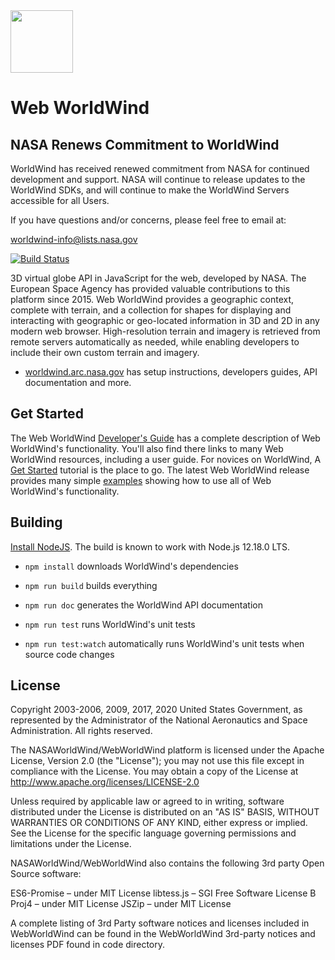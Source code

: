 <img src="https://worldwind.arc.nasa.gov/img/nasa-logo.svg" height="100"/>

# Web WorldWind

## NASA Renews Commitment to WorldWind
WorldWind has received renewed commitment from NASA for continued development and support.  NASA will continue to release updates
 to the WorldWind SDKs, and will continue to make the WorldWind Servers accessible for all Users.

If you have questions and/or concerns, please feel free to email at:

worldwind-info@lists.nasa.gov

[![Build Status](https://travis-ci.com/NASAWorldWind/WebWorldWind.svg?branch=develop)](https://travis-ci.com/NASAWorldWind/WebWorldWind)

3D virtual globe API in JavaScript for the web, developed by NASA. The European Space Agency has provided valuable
contributions to this platform since 2015. Web WorldWind provides a geographic context, complete with terrain, and a
collection for shapes for displaying and interacting with geographic or geo-located information in 3D and 2D in any
modern web browser. High-resolution terrain and imagery is retrieved from remote servers automatically as needed, while
enabling developers to include their own custom terrain and imagery.

- [worldwind.arc.nasa.gov](https://worldwind.arc.nasa.gov) has setup instructions, developers guides, API documentation and more.

## Get Started

The Web WorldWind [Developer's Guide](https://worldwind.arc.nasa.gov/web) has a complete description of Web WorldWind's
functionality. You'll also find there links to many Web WorldWind resources, including a user guide. For novices on WorldWind, 
A [Get Started](https://worldwind.arc.nasa.gov/web/get-started/) tutorial is the place to go. The latest Web WorldWind release 
provides many simple [examples](https://github.com/NASAWorldWind/WebWorldWind/tree/develop/examples) showing how to use all of
 Web WorldWind's functionality.

## Building

[Install NodeJS](https://nodejs.org). The build is known to work with Node.js 12.18.0 LTS.

- `npm install` downloads WorldWind's dependencies

- `npm run build` builds everything

- `npm run doc` generates the WorldWind API documentation

- `npm run test` runs WorldWind's unit tests

- `npm run test:watch` automatically runs WorldWind's unit tests when source code changes

## License

Copyright 2003-2006, 2009, 2017, 2020 United States Government, as represented
by the Administrator of the National Aeronautics and Space Administration.
All rights reserved.

The NASAWorldWind/WebWorldWind platform is licensed under the Apache License,
Version 2.0 (the "License"); you may not use this file except in compliance
with the License. You may obtain a copy of the License
at http://www.apache.org/licenses/LICENSE-2.0

Unless required by applicable law or agreed to in writing, software distributed
under the License is distributed on an "AS IS" BASIS, WITHOUT WARRANTIES OR
CONDITIONS OF ANY KIND, either express or implied. See the License for the
specific language governing permissions and limitations under the License.

NASAWorldWind/WebWorldWind also contains the following 3rd party Open Source
software:

   ES6-Promise – under MIT License
   libtess.js – SGI Free Software License B
   Proj4 – under MIT License
   JSZip – under MIT License

A complete listing of 3rd Party software notices and licenses included in
WebWorldWind can be found in the WebWorldWind 3rd-party notices and licenses
PDF found in code  directory.
